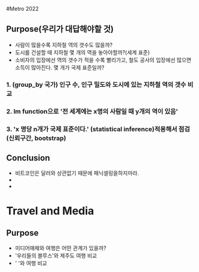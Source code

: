 #Metro 2022
## Purpose(우리가 대답해야할 것)
- 사람이 많을수록 지하철 역의 갯수도 많을까?
- 도시를 건설할 때 지하철 몇 개의 역을 놓아야할까?(세계 표준)
- 소비자의 입장에선 역의 갯수가 적을 수록 빨리가고, 철도 공사의 입장에선 많으면 소득이 많아진다. 몇 개가 국제 표준일까?

### 1. (group_by 국가) 인구 수, 인구 밀도와 도시에 있는 지하철 역의 갯수 비교

### 2. lm function으로 '전 세계에는 x명의 사람일 때 y개의 역이 있음'

### 3. 'x 명당 n개가 국제 표준이다.' (statistical inference)적용해서 점검 (신뢰구간, bootstrap)

## Conclusion
- 비트코인은 달러와 상관없기 때문에 패닉셀링을하지마라.
-
-

# Travel and Media

## Purpose
- 미디어매체와 여행은 어떤 관계가 있을까?
- '우리들의 블루스'와 제주도 여행 비교
- ' '와 여행 비교
